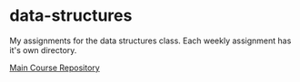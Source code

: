 # data-structures

My assignments for the data structures class. Each weekly assignment has it's own directory.

[Main Course Repository](https://github.com/visualizedata/data-structures)
